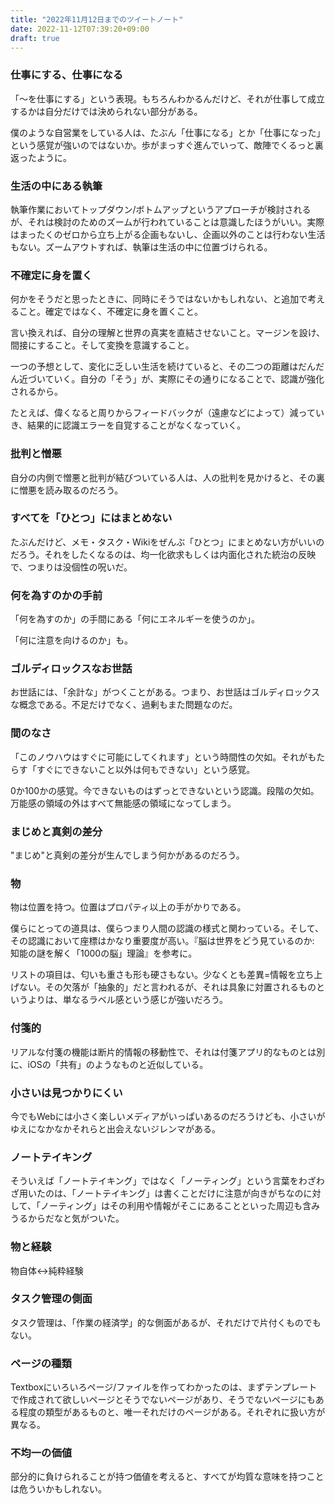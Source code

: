 ```yaml
---
title: "2022年11月12日までのツイートノート"
date: 2022-11-12T07:39:20+09:00
draft: true
---
```


### 仕事にする、仕事になる

「〜を仕事にする」という表現。もちろんわかるんだけど、それが仕事して成立するかは自分だけでは決められない部分がある。

僕のような自営業をしている人は、たぶん「仕事になる」とか「仕事になった」という感覚が強いのではないか。歩がまっすぐ進んでいって、敵陣でくるっと裏返ったように。

### 生活の中にある執筆

執筆作業においてトップダウン/ボトムアップというアプローチが検討されるが、それは検討のためのズームが行われていることは意識したほうがいい。実際はまったくのゼロから立ち上がる企画もないし、企画以外のことは行わない生活もない。ズームアウトすれば、執筆は生活の中に位置づけられる。

### 不確定に身を置く

何かをそうだと思ったときに、同時にそうではないかもしれない、と追加で考えること。確定ではなく、不確定に身を置くこと。

言い換えれば、自分の理解と世界の真実を直結させないこと。マージンを設け、間接にすること。そして変換を意識すること。

一つの予想として、変化に乏しい生活を続けていると、その二つの距離はだんだん近づいていく。自分の「そう」が、実際にその通りになることで、認識が強化されるから。

たとえば、偉くなると周りからフィードバックが（遠慮などによって）減っていき、結果的に認識エラーを自覚することがなくなっていく。

### 批判と憎悪

自分の内側で憎悪と批判が結びついている人は、人の批判を見かけると、その裏に憎悪を読み取るのだろう。

### すべてを「ひとつ」にはまとめない

たぶんだけど、メモ・タスク・Wikiをぜんぶ「ひとつ」にまとめない方がいいのだろう。それをしたくなるのは、均一化欲求もしくは内面化された統治の反映で、つまりは没個性の呪いだ。

### 何を為すのかの手前

「何を為すのか」の手間にある「何にエネルギーを使うのか」。

「何に注意を向けるのか」も。

### ゴルディロックスなお世話

お世話には、「余計な」がつくことがある。つまり、お世話はゴルディロックスな概念である。不足だけでなく、過剰もまた問題なのだ。

### 間のなさ

「このノウハウはすぐに可能にしてくれます」という時間性の欠如。それがもたらす「すぐにできないこと以外は何もできない」という感覚。

0か100かの感覚。今できないものはずっとできないという認識。段階の欠如。万能感の領域の外はすべて無能感の領域になってしまう。

### まじめと真剣の差分

"まじめ"と真剣の差分が生んでしまう何かがあるのだろう。

### 物

物は位置を持つ。位置はプロパティ以上の手がかりである。

僕らにとっての道具は、僕らつまり人間の認識の様式と関わっている。そして、その認識において座標はかなり重要度が高い。『脳は世界をどう見ているのか: 知能の謎を解く「1000の脳」理論』を参考に。

リストの項目は、匂いも重さも形も硬さもない。少なくとも差異=情報を立ち上げない。その欠落が「抽象的」だと言われるが、それは具象に対置されるものというよりは、単なるラベル感という感じが強いだろう。

### 付箋的

リアルな付箋の機能は断片的情報の移動性で、それは付箋アプリ的なものとは別に、iOSの「共有」のようなものと近似している。

### 小さいは見つかりにくい

今でもWebには小さく楽しいメディアがいっぱいあるのだろうけども、小さいがゆえになかなかそれらと出会えないジレンマがある。

### ノートテイキング

そういえば「ノートテイキング」ではなく「ノーティング」という言葉をわざわざ用いたのは、「ノートテイキング」は書くことだけに注意が向きがちなのに対して、「ノーティング」はその利用や情報がそこにあることといった周辺も含みうるからだなと気がついた。

### 物と経験

物自体<->純粋経験

### タスク管理の側面

タスク管理は、「作業の経済学」的な側面があるが、それだけで片付くものでもない。

### ページの種類

Textboxにいろいろページ/ファイルを作ってわかったのは、まずテンプレートで作成されて欲しいページとそうでないページがあり、そうでないページにもある程度の類型があるものと、唯一それだけのページがある。それぞれに扱い方が異なる。

### 不均一の価値

部分的に負けられることが持つ価値を考えると、すべてが均質な意味を持つことは危ういかもしれない。